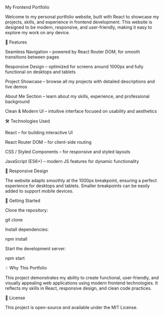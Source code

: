 My Frontend Portfolio

Welcome to my personal portfolio website, built with React to showcase my projects, skills, and experience in frontend development. This website is designed to be modern, responsive, and user-friendly, making it easy to explore my work on any device.

🌟 Features

Seamless Navigation – powered by React Router DOM, for smooth transitions between pages

Responsive Design – optimized for screens around 1000px and fully functional on desktops and tablets

Project Showcase – browse all my projects with detailed descriptions and live demos

About Me Section – learn about my skills, experience, and professional background

Clean & Modern UI – intuitive interface focused on usability and aesthetics

🛠 Technologies Used

React – for building interactive UI

React Router DOM – for client-side routing

CSS / Styled Components – for responsive and styled layouts

JavaScript (ES6+) – modern JS features for dynamic functionality

📱 Responsive Design

The website adapts smoothly at the 1000px breakpoint, ensuring a perfect experience for desktops and tablets. Smaller breakpoints can be easily added to support mobile devices.

🚀 Getting Started

Clone the repository:

git clone <repository-url>


Install dependencies:

npm install


Start the development server:

npm start

💡 Why This Portfolio

This project demonstrates my ability to create functional, user-friendly, and visually appealing web applications using modern frontend technologies. It reflects my skills in React, responsive design, and clean code practices.

📄 License

This project is open-source and available under the MIT License.

